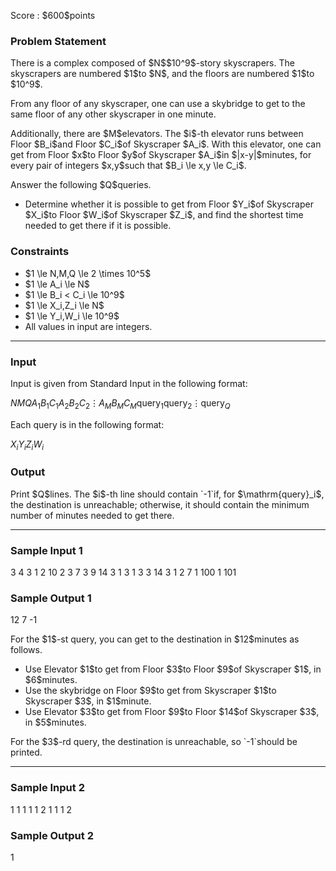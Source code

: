 
<div>

<span>

<span>

<p>
Score : $600$points
</p>

<div>

<section>

### **Problem Statement**

<p>
There is a complex composed of $N$$10^9$-story skyscrapers. The skyscrapers are numbered $1$to $N$, and the floors are numbered $1$to $10^9$.
</p>

<p>
From any floor of any skyscraper, one can use a skybridge to get to the same floor of any other skyscraper in one minute.
</p>

<p>
Additionally, there are $M$elevators. The $i$-th elevator runs between Floor $B_i$and Floor $C_i$of Skyscraper $A_i$. With this elevator, one can get from Floor $x$to Floor $y$of Skyscraper $A_i$in $|x-y|$minutes, for every pair of integers $x,y$such that $B_i \le x,y \le C_i$.
</p>

<p>
Answer the following $Q$queries.
</p>

<ul>

<li>
Determine whether it is possible to get from Floor $Y_i$of Skyscraper $X_i$to Floor $W_i$of Skyscraper $Z_i$, and find the shortest time needed to get there if it is possible.
</li>

</ul>

</section>

</div>

<div>

<section>

### **Constraints**

<ul>

<li>
$1 \le N,M,Q \le 2 \times 10^5$
</li>

<li>
$1 \le A_i \le N$
</li>

<li>
$1 \le B_i < C_i \le 10^9$
</li>

<li>
$1 \le X_i,Z_i \le N$
</li>

<li>
$1 \le Y_i,W_i \le 10^9$
</li>

<li>
All values in input are integers.
</li>

</ul>

</section>

</div>

---

<div>

<div>

<section>

### **Input**

<p>
Input is given from Standard Input in the following format:
</p>

<div>

$N$$M$$Q$$A_1$$B_1$$C_1$$A_2$$B_2$$C_2$$\vdots$$A_M$$B_M$$C_M$$\mathrm{query}_1$$\mathrm{query}_2$$\vdots$$\mathrm{query}_Q$
</div>

<p>
Each query is in the following format:
</p>

<div>

$X_i$$Y_i$$Z_i$$W_i$
</div>

</section>

</div>

<div>

<section>

### **Output**

<p>
Print $Q$lines. The $i$-th line should contain `-1`if, for $\mathrm{query}_i$, the destination is unreachable; otherwise, it should contain the minimum number of minutes needed to get there.
</p>

</section>

</div>

</div>

---

<div>

<section>

### **Sample Input 1**

<div>

3 4 3
1 2 10
2 3 7
3 9 14
3 1 3
1 3 3 14
3 1 2 7
1 100 1 101

</div>

</section>

</div>

<div>

<section>

### **Sample Output 1**

<div>

12
7
-1

</div>

<p>
For the $1$-st query, you can get to the destination in $12$minutes as follows.
</p>

<ul>

<li>
Use Elevator $1$to get from Floor $3$to Floor $9$of Skyscraper $1$, in $6$minutes.
</li>

<li>
Use the skybridge on Floor $9$to get from Skyscraper $1$to Skyscraper $3$, in $1$minute.
</li>

<li>
Use Elevator $3$to get from Floor $9$to Floor $14$of Skyscraper $3$, in $5$minutes.
</li>

</ul>

<p>
For the $3$-rd query, the destination is unreachable, so `-1`should be printed.
</p>

</section>

</div>

---

<div>

<section>

### **Sample Input 2**

<div>

1 1 1
1 1 2
1 1 1 2

</div>

</section>

</div>

<div>

<section>

### **Sample Output 2**

<div>

1

</div>

</section>

</div>

</span>

</span>

</div>
